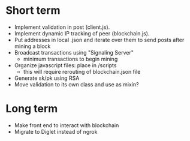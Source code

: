 # Short term
- Implement validation in post (client.js).
- Implement dynamic IP tracking of peer (blockchain.js).
- Put addresses in local .json and iterate over them to send posts after mining a block
- Broadcast transactions using "Signaling Server"
  - minimum transactions to begin mining
- Organize javascript files: place in /scripts
  - this will require rerouting of blockchain.json file
- Generate sk/pk using RSA
- Move validation to its own class and use as mixin?


# Long term
- Make front end to interact with blockchain
- Migrate to Diglet instead of ngrok
